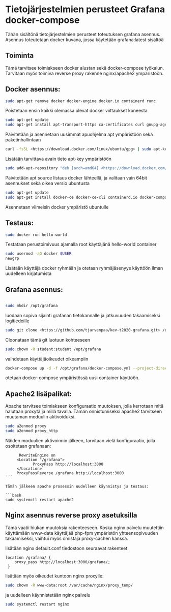 # Tietojärjestelmien perusteet Grafana docker-compose  

Tähän sisältönä tietojärjestelmien perusteet toteutuksen grafana asennus. Asennus toteutetaan docker kuvana, jossa käytetään grafana:latest sisältöä  

## Toiminta  

Tämä tarvitsee toimiakseen docker alustan sekä docker-compose työkalun. Tarvitaan myös toimiva reverse proxy rakenne nginx/apache2 ympäristöön.  

## Docker asennus:

```bash
sudo apt-get remove docker docker-engine docker.io containerd runc  
```

Poistetaan ensin kaikki olemassa olevat docker viittaukset koneesta  

```bash
sudo apt-get update  
sudo apt-get install apt-transport-https ca-certificates curl gnupg-agent software-properties-common  
```

Päivitetään ja asennetaan uusimmat apuohjelma apt ympäristöön sekä paketinhallintaan  

```bash
curl -fsSL <https://download.docker.com/linux/ubuntu/gpg> | sudo apt-key add -  
```

Lisätään tarvittava avain tieto apt-key ympäristöön  

```bash
sudo add-apt-repository "deb [arch=amd64] <https://download.docker.com/linux/ubuntu> $(lsb_release -cs) stable"  
```

Päivitetään apt source listaus docker lähteellä, ja valitaan vain 64bit asennukset sekä oikea versio ubuntusta  

```bash
sudo apt-get update  
sudo apt-get install docker-ce docker-ce-cli containerd.io docker-compose  
```

Asennetaan viimeisin docker ympäristö ubuntulle  
  
## Testaus:

```bash
sudo docker run hello-world  
```

Testataan perustoimivuus ajamalla root käyttäjänä hello-world container  

```bash
sudo usermod -aG docker $USER  
newgrp  
```

Lisätään käyttäjä docker ryhmään ja otetaan ryhmäjäsenyys käyttöön ilman uudelleen kirjatumista  

## Grafana asennus:  

```bash

sudo mkdir /opt/grafana  
```

luodaan sopiva sijainti grafanan tietokannalle ja jatkuvuuden takaamiseksi logitiedoille  

```bash
sudo git clone <https://github.com/tjarvenpaa/kev-t2020-grafana.git> /opt/grafana/  
```

Cloonataan tämä git luotuun kohteeseen  

```bash
sudo chown -R student:student /opt/grafana  
```

vaihdetaan käyttäjäoikeudet oikeampiin

```bash
docker-compose up -d -f /opt/grafana/docker-compose.yml --project-directory /opt/grafana/  
```

otetaan docker-compose ympäristössä uusi container käyttöön.  

## Apache2 lisäpalikat:

Apache tarvitsee toimiakseen konfiguraatio muutoksen, jolla kerrotaan mitä halutaan proxytä ja millä tavalla. Tämän onnistumiseksi apache2 tarvitseen muutaman moduulin aktivoiduksi.

```bash
sudo a2enmod proxy
sudo a2enmod proxy_http
```

Näiden moduulien aktivoinnin jälkeen, tarvitaan vielä konfiguraatio, jolla osoitetaan grafanaan:

```apacheconf
      RewriteEngine on
     <Location "/grafana">
            ProxyPass http://localhost:3000
     </Location>
     ProxyPassReverse /grafana http://localhost:3000
´´´

Tämän jälkeen apache prosessin uudelleen käynnistys ja testaus:

```bash
sudo systemctl restart apache2
```

## Nginx asennus reverse proxy asetuksilla

Tämä vaatii hiukan muutoksia rakenteeseen. Koska nginx palvelu muutettiin käyttämään www-data käyttäjää php-fpm ympäristön yhteensopivuuden takaamiseksi, vaihtui myös omistaja proxy-cachen kanssa. 

lisätään nginx default.conf tiedostoon seuraavat rakenteet  

```apacheconf
location /grafana/ {
    proxy_pass http://localhost:3000/grafana/;  
 }
```

lisätään myös oikeudet kuntoon nginx proxylle:

```bash
sudo chown -R www-data:root /var/cache/nginx/proxy_temp/
```

ja uudelleen käynnistetään nginx palvelu

```bash
sudo systemctl restart nginx
```

